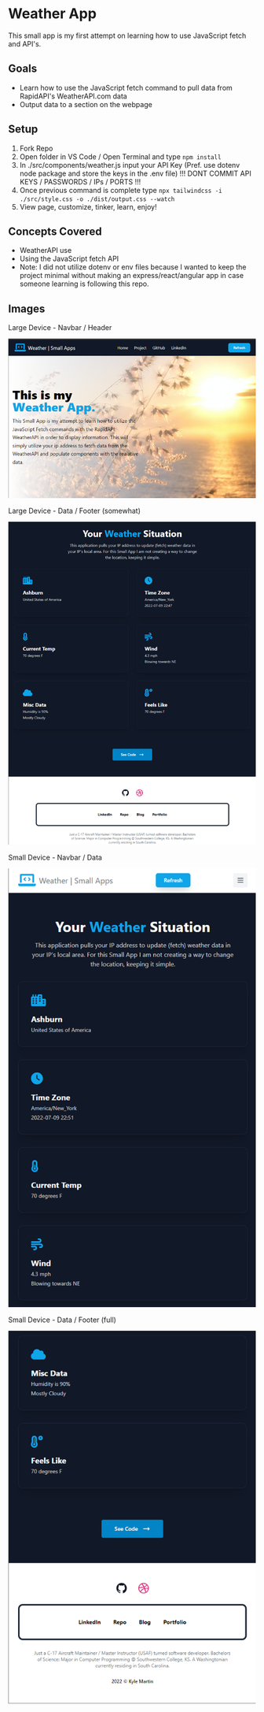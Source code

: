 # Weather App

This small app is my first attempt on learning how to use JavaScript fetch and API's.

## Goals

- Learn how to use the JavaScript fetch command to pull data from RapidAPI's WeatherAPI.com data
- Output data to a section on the webpage

## Setup

1. Fork Repo
2. Open folder in VS Code / Open Terminal and type `npm install`
3. In ./src/components/weather.js input your API Key (Pref. use dotenv node package and store the keys in the .env file) !!! DONT COMMIT API KEYS / PASSWORDS / IPs / PORTS !!!
4. Once previous command is complete type `npx tailwindcss -i ./src/style.css -o ./dist/output.css --watch`
5. View page, customize, tinker, learn, enjoy!

## Concepts Covered

- WeatherAPI use
- Using the JavaScript fetch API
- Note: I did not utilize dotenv or env files because I wanted to keep the project minimal without making an express/react/angular app in case someone learning is following this repo.

## Images

Large Device - Navbar / Header

![Alt text](https://raw.githubusercontent.com/Thesnowmanndev/Random-Small-Web-Apps/Weather-App/13.%20Weather-App/src/images/Large-Header.png "Large Device - Navbar / Header")

Large Device - Data / Footer (somewhat)

![Alt text](https://raw.githubusercontent.com/Thesnowmanndev/Random-Small-Web-Apps/Weather-App/13.%20Weather-App/src/images/Large-Data.png "Large Device - Data / Footer (somewhat)")

Small Device - Navbar / Data

![Alt text](https://raw.githubusercontent.com/Thesnowmanndev/Random-Small-Web-Apps/Weather-App/13.%20Weather-App/src/images/small-data.png "Small Device - Navbar / Data")

Small Device - Data / Footer (full)

![Alt text](https://raw.githubusercontent.com/Thesnowmanndev/Random-Small-Web-Apps/Weather-App/13.%20Weather-App/src/images/Small-data-footer.png "Small Device - Data / Footer")
